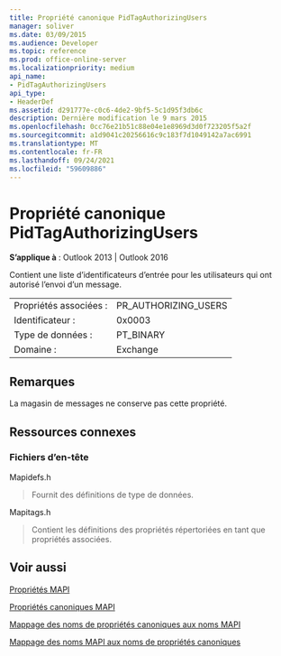 ```yaml
---
title: Propriété canonique PidTagAuthorizingUsers
manager: soliver
ms.date: 03/09/2015
ms.audience: Developer
ms.topic: reference
ms.prod: office-online-server
ms.localizationpriority: medium
api_name:
- PidTagAuthorizingUsers
api_type:
- HeaderDef
ms.assetid: d291777e-c0c6-4de2-9bf5-5c1d95f3db6c
description: Dernière modification le 9 mars 2015
ms.openlocfilehash: 0cc76e21b51c88e04e1e8969d3d0f723205f5a2f
ms.sourcegitcommit: a1d9041c20256616c9c183f7d1049142a7ac6991
ms.translationtype: MT
ms.contentlocale: fr-FR
ms.lasthandoff: 09/24/2021
ms.locfileid: "59609886"
---
```

# <a name="pidtagauthorizingusers-canonical-property"></a>Propriété canonique PidTagAuthorizingUsers

  
  
**S’applique à** : Outlook 2013 | Outlook 2016 
  
Contient une liste d’identificateurs d’entrée pour les utilisateurs qui ont autorisé l’envoi d’un message.
  
|||
|:-----|:-----|
|Propriétés associées :  <br/> |PR_AUTHORIZING_USERS  <br/> |
|Identificateur :  <br/> |0x0003  <br/> |
|Type de données :  <br/> |PT_BINARY  <br/> |
|Domaine :  <br/> |Exchange  <br/> |
   
## <a name="remarks"></a>Remarques

La magasin de messages ne conserve pas cette propriété.
  
## <a name="related-resources"></a>Ressources connexes

### <a name="header-files"></a>Fichiers d’en-tête

Mapidefs.h
  
> Fournit des définitions de type de données.
    
Mapitags.h
  
> Contient les définitions des propriétés répertoriées en tant que propriétés associées.
    
## <a name="see-also"></a>Voir aussi



[Propriétés MAPI](mapi-properties.md)
  
[Propriétés canoniques MAPI](mapi-canonical-properties.md)
  
[Mappage des noms de propriétés canoniques aux noms MAPI](mapping-canonical-property-names-to-mapi-names.md)
  
[Mappage des noms MAPI aux noms de propriétés canoniques](mapping-mapi-names-to-canonical-property-names.md)

